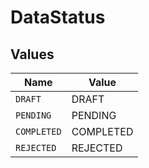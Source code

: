 # DataStatus


## Values

| Name        | Value       |
| ----------- | ----------- |
| `DRAFT`     | DRAFT       |
| `PENDING`   | PENDING     |
| `COMPLETED` | COMPLETED   |
| `REJECTED`  | REJECTED    |